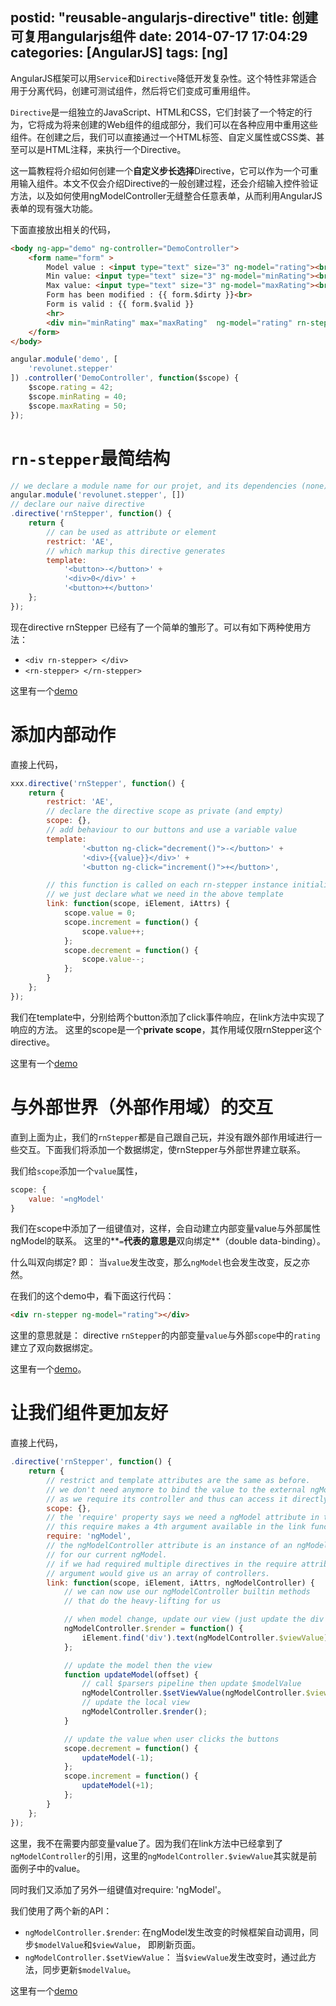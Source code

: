 postid: "reusable-angularjs-directive"
title: 创建可复用angularjs组件
date: 2014-07-17 17:04:29
categories: [AngularJS]
tags: [ng]
---

AngularJS框架可以用`Service`和`Directive`降低开发复杂性。这个特性非常适合用于分离代码，创建可测试组件，然后将它们变成可重用组件。

`Directive`是一组独立的JavaScript、HTML和CSS，它们封装了一个特定的行为，它将成为将来创建的Web组件的组成部分，我们可以在各种应用中重用这些组件。在创建之后，我们可以直接通过一个HTML标签、自定义属性或CSS类、甚至可以是HTML注释，来执行一个Directive。

这一篇教程将介绍如何创建一个**自定义步长选择**Directive，它可以作为一个可重用输入组件。本文不仅会介绍Directive的一般创建过程，还会介绍输入控件验证方法，以及如何使用ngModelController无缝整合任意表单，从而利用AngularJS表单的现有强大功能。


下面直接放出相关的代码，

```html
<body ng-app="demo" ng-controller="DemoController">
    <form name="form" >
        Model value : <input type="text" size="3" ng-model="rating"><br>
        Min value: <input type="text" size="3" ng-model="minRating"><br>
        Max value: <input type="text" size="3" ng-model="maxRating"><br>
        Form has been modified : {{ form.$dirty }}<br>
        Form is valid : {{ form.$valid }}
        <hr>
        <div min="minRating" max="maxRating"  ng-model="rating" rn-stepper></div>
    </form>
</body>
```

```javascript
angular.module('demo', [
    'revolunet.stepper'
]) .controller('DemoController', function($scope) {
    $scope.rating = 42;
    $scope.minRating = 40;
    $scope.maxRating = 50;
});
```

# `rn-stepper`最简结构

```javascript
// we declare a module name for our projet, and its dependencies (none)
angular.module('revolunet.stepper', [])
// declare our naïve directive
.directive('rnStepper', function() {
    return {
        // can be used as attribute or element
        restrict: 'AE',
        // which markup this directive generates
        template:
            '<button>-</button>' +
            '<div>0</div>' +
            '<button>+</button>'
    };
});
```

现在directive rnStepper 已经有了一个简单的雏形了。可以有如下两种使用方法：
* `<div rn-stepper> </div>`
* `<rn-stepper> </rn-stepper>`

这里有一个[demo](http://jsfiddle.net/revolunet/n4JHg/)

# 添加内部动作

直接上代码，

```javascript
xxx.directive('rnStepper', function() {
    return {
        restrict: 'AE',
        // declare the directive scope as private (and empty)
        scope: {},
        // add behaviour to our buttons and use a variable value
        template:
                '<button ng-click="decrement()">-</button>' +
                '<div>{{value}}</div>' +
                '<button ng-click="increment()">+</button>',

        // this function is called on each rn-stepper instance initialisation
        // we just declare what we need in the above template
        link: function(scope, iElement, iAttrs) {
            scope.value = 0;
            scope.increment = function() {
                scope.value++;
            };
            scope.decrement = function() {
                scope.value--;
            };
        }
    };
});
```

我们在template中，分别给两个button添加了click事件响应，在link方法中实现了响应的方法。 这里的scope是一个**private scope**，其作用域仅限rnStepper这个directive。

这里有一个[demo](http://jsfiddle.net/revolunet/A92Aw/)


# 与外部世界（外部作用域）的交互

直到上面为止，我们的`rnStepper`都是自己跟自己玩，并没有跟外部作用域进行一些交互。下面我们将添加一个数据绑定，使rnStepper与外部世界建立联系。

我们给`scope`添加一个`value`属性，

```javascript
scope: {
    value: '=ngModel'
}
```

我们在scope中添加了一组键值对，这样，会自动建立内部变量value与外部属性ngModel的联系。 这里的**`=`**代表的意思是**双向绑定**（double data-binding）。

什么叫双向绑定? 即： 当`value`发生改变，那么`ngModel`也会发生改变，反之亦然。

在我们的这个demo中，看下面这行代码：

```html
<div rn-stepper ng-model="rating"></div>
```

这里的意思就是： directive `rnStepper`的内部变量`value`与外部`scope`中的`rating`建立了双向数据绑定。

这里有一个[demo](http://jsfiddle.net/revolunet/9e7Hy/)。


# 让我们组件更加友好

直接上代码，

```javascript
.directive('rnStepper', function() {
    return {
        // restrict and template attributes are the same as before.
        // we don't need anymore to bind the value to the external ngModel
        // as we require its controller and thus can access it directly
        scope: {},
        // the 'require' property says we need a ngModel attribute in the declaration.
        // this require makes a 4th argument available in the link function below
        require: 'ngModel',
        // the ngModelController attribute is an instance of an ngModelController
        // for our current ngModel.
        // if we had required multiple directives in the require attribute, this 4th
        // argument would give us an array of controllers.
        link: function(scope, iElement, iAttrs, ngModelController) {
            // we can now use our ngModelController builtin methods
            // that do the heavy-lifting for us

            // when model change, update our view (just update the div content)
            ngModelController.$render = function() {
                iElement.find('div').text(ngModelController.$viewValue);
            };

            // update the model then the view
            function updateModel(offset) {
                // call $parsers pipeline then update $modelValue
                ngModelController.$setViewValue(ngModelController.$viewValue + offset);
                // update the local view
                ngModelController.$render();
            }

            // update the value when user clicks the buttons
            scope.decrement = function() {
                updateModel(-1);
            };
            scope.increment = function() {
                updateModel(+1);
            };
        }
    };
});
```

这里，我不在需要内部变量value了。因为我们在link方法中已经拿到了`ngModelController`的引用，这里的`ngModelController.$viewValue`其实就是前面例子中的value。

同时我们又添加了另外一组键值对require: 'ngModel'。

我们使用了两个新的API：
* `ngModelController.$render`: 在ngModel发生改变的时候框架自动调用，同步`$modelValue`和`$viewValue`， 即刷新页面。
* `ngModelController.$setViewValue`： 当`$viewValue`发生改变时，通过此方法，同步更新`$modelValue`。

这里有一个[demo](http://jsfiddle.net/revolunet/s4gm6/)


